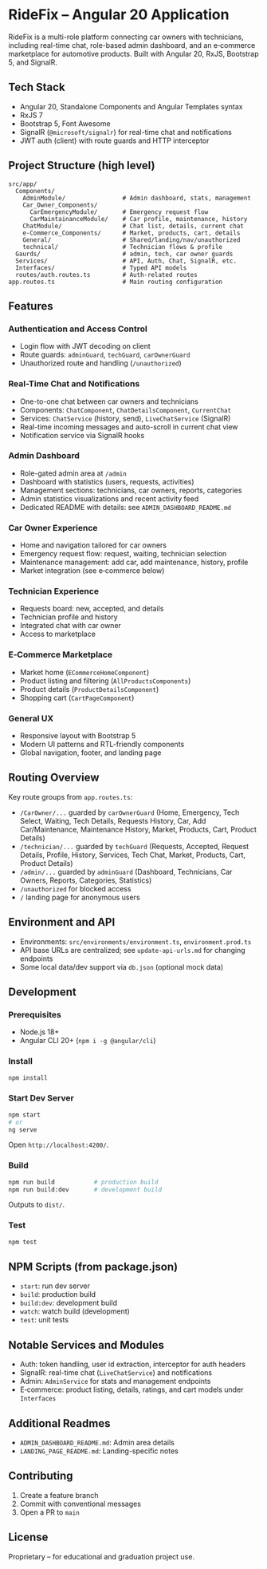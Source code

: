 # RideFix – Angular 20 Application

RideFix is a multi-role platform connecting car owners with technicians, including real-time chat, role-based admin dashboard, and an e‑commerce marketplace for automotive products. Built with Angular 20, RxJS, Bootstrap 5, and SignalR.

## Tech Stack
- Angular 20, Standalone Components and Angular Templates syntax
- RxJS 7
- Bootstrap 5, Font Awesome
- SignalR (`@microsoft/signalr`) for real-time chat and notifications
- JWT auth (client) with route guards and HTTP interceptor

## Project Structure (high level)
```
src/app/
  Components/
    AdminModule/                # Admin dashboard, stats, management
    Car_Owner_Components/
      CarEmergencyModule/       # Emergency request flow
      CarMaintainanceModule/    # Car profile, maintenance, history
    ChatModule/                 # Chat list, details, current chat
    e-Commerce_Components/      # Market, products, cart, details
    General/                    # Shared/landing/nav/unauthorized
    technical/                  # Technician flows & profile
  Gaurds/                       # admin, tech, car owner guards
  Services/                     # API, Auth, Chat, SignalR, etc.
  Interfaces/                   # Typed API models
  routes/auth.routes.ts         # Auth-related routes
app.routes.ts                   # Main routing configuration
```

## Features

### Authentication and Access Control
- Login flow with JWT decoding on client
- Route guards: `adminGuard`, `techGuard`, `carOwnerGuard`
- Unauthorized route and handling (`/unauthorized`)

### Real-Time Chat and Notifications
- One-to-one chat between car owners and technicians
- Components: `ChatComponent`, `ChatDetailsComponent`, `CurrentChat`
- Services: `ChatService` (history, send), `LiveChatService` (SignalR)
- Real-time incoming messages and auto-scroll in current chat view
- Notification service via SignalR hooks

### Admin Dashboard
- Role-gated admin area at `/admin`
- Dashboard with statistics (users, requests, activities)
- Management sections: technicians, car owners, reports, categories
- Admin statistics visualizations and recent activity feed
- Dedicated README with details: see `ADMIN_DASHBOARD_README.md`

### Car Owner Experience
- Home and navigation tailored for car owners
- Emergency request flow: request, waiting, technician selection
- Maintenance management: add car, add maintenance, history, profile
- Market integration (see e‑commerce below)

### Technician Experience
- Requests board: new, accepted, and details
- Technician profile and history
- Integrated chat with car owner
- Access to marketplace

### E‑Commerce Marketplace
- Market home (`ECommerceHomeComponent`)
- Product listing and filtering (`AllProductsComponents`)
- Product details (`ProductDetailsComponent`)
- Shopping cart (`CartPageComponent`)

### General UX
- Responsive layout with Bootstrap 5
- Modern UI patterns and RTL-friendly components
- Global navigation, footer, and landing page

## Routing Overview
Key route groups from `app.routes.ts`:
- `/CarOwner/...` guarded by `carOwnerGuard` (Home, Emergency, Tech Select, Waiting, Tech Details, Requests History, Car, Add Car/Maintenance, Maintenance History, Market, Products, Cart, Product Details)
- `/technician/...` guarded by `techGuard` (Requests, Accepted, Request Details, Profile, History, Services, Tech Chat, Market, Products, Cart, Product Details)
- `/admin/...` guarded by `adminGuard` (Dashboard, Technicians, Car Owners, Reports, Categories, Statistics)
- `/unauthorized` for blocked access
- `/` landing page for anonymous users

## Environment and API
- Environments: `src/environments/environment.ts`, `environment.prod.ts`
- API base URLs are centralized; see `update-api-urls.md` for changing endpoints
- Some local data/dev support via `db.json` (optional mock data)

## Development

### Prerequisites
- Node.js 18+
- Angular CLI 20+ (`npm i -g @angular/cli`)

### Install
```bash
npm install
```

### Start Dev Server
```bash
npm start
# or
ng serve
```
Open `http://localhost:4200/`.

### Build
```bash
npm run build           # production build
npm run build:dev       # development build
```
Outputs to `dist/`.

### Test
```bash
npm test
```

## NPM Scripts (from package.json)
- `start`: run dev server
- `build`: production build
- `build:dev`: development build
- `watch`: watch build (development)
- `test`: unit tests

## Notable Services and Modules
- Auth: token handling, user id extraction, interceptor for auth headers
- SignalR: real-time chat (`LiveChatService`) and notifications
- Admin: `AdminService` for stats and management endpoints
- E‑commerce: product listing, details, ratings, and cart models under `Interfaces`

## Additional Readmes
- `ADMIN_DASHBOARD_README.md`: Admin area details
- `LANDING_PAGE_README.md`: Landing-specific notes

## Contributing
1. Create a feature branch
2. Commit with conventional messages
3. Open a PR to `main`

## License
Proprietary – for educational and graduation project use.
